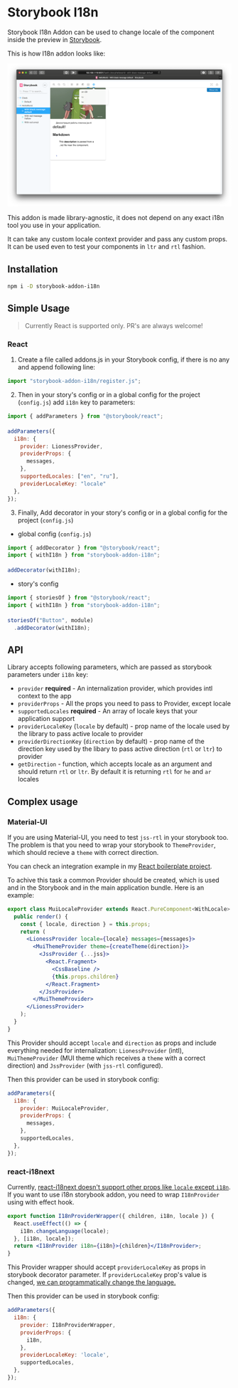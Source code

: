 # Storybook I18n

Storybook I18n Addon can be used to change locale of the component inside the preview in [Storybook](https://storybook.js.org).

This is how I18n addon looks like:

![Storybook I18n Demo](docs/storybook-i18n-example.png)

This addon is made library-agnostic, it does not depend on any exact i18n tool you use in your application.

It can take any custom locale context provider and pass any custom props.
It can be used even to test your components in `ltr` and `rtl` fashion.

## Installation

```sh
npm i -D storybook-addon-i18n
```

## Simple Usage

> Currently React is supported only. PR's are always welcome!

### React

1. Create a file called addons.js in your Storybook config, if there is no any and append following line:

```js
import "storybook-addon-i18n/register.js";
```

2. Then in your story's config or in a global config for the project (`config.js`) add `i18n` key to parameters:

```js
import { addParameters } from "@storybook/react";

addParameters({
  i18n: {
    provider: LionessProvider,
    providerProps: {
      messages,
    },
    supportedLocales: ["en", "ru"],
    providerLocaleKey: "locale"
  },
});
```

3. Finally, Add decorator in your story's config or in a global config for the project (`config.js`)

- global config (`config.js`)

```js
import { addDecorator } from "@storybook/react";
import { withI18n } from "storybook-addon-i18n";

addDecorator(withI18n);
```

- story's config

```js
import { storiesOf } from "@storybook/react";
import { withI18n } from "storybook-addon-i18n";

storiesOf("Button", module)
  .addDecorator(withI18n);
```

## API

Library accepts following parameters, which are passed as storybook parameters under `i18n` key:

- `provider` **required** - An internalization provider, which provides intl context to the app
- `providerProps` - All the props you need to pass to Provider, except locale
- `supportedLocales` **required** - An array of locale keys that your application support
- `providerLocaleKey` (`locale` by default) - prop name of the locale used by the library to pass active locale to provider
- `providerDirectionKey` (`direction` by default) - prop name of the direction key used by the libary to pass active direction (`rtl` or `ltr`) to provider
- `getDirection` - function, which accepts locale as an argument and should return `rtl` or `ltr`. By default it is returning `rtl` for `he` and `ar` locales

## Complex usage

### Material-UI

If you are using Material-UI, you need to test `jss-rtl` in your storybook too. The problem is that you need to wrap your storybook to `ThemeProvider`, which should recieve a `theme` with correct direction.

You can check an integration example in my [React boilerplate project](https://github.com/trucknet-io/trucknet-boilerplate-typescript-react).

To achive this task a common Provider should be created, which is used and in the Storybook and in the main application bundle. Here is an example:

```jsx
export class MuiLocaleProvider extends React.PureComponent<WithLocale> {
  public render() {
    const { locale, direction } = this.props;
    return (
      <LionessProvider locale={locale} messages={messages}>
        <MuiThemeProvider theme={createTheme(direction)}>
          <JssProvider {...jss}>
            <React.Fragment>
              <CssBaseline />
              {this.props.children}
            </React.Fragment>
          </JssProvider>
        </MuiThemeProvider>
      </LionessProvider>
    );
  }
}
```

This Provider should accept `locale` and `direction` as props and include everything needed for internalization: `LionessProvider` (intl), `MuiThemeProvider` (MUI theme which receives a `theme` with a correct direction) and `JssProvider` (with `jss-rtl` configured).

Then this provider can be used in storybook config:

```js
addParameters({
  i18n: {
    provider: MuiLocaleProvider,
    providerProps: {
      messages,
    },
    supportedLocales,
  },
});
```

### react-i18next

Currently, [react-i18next doesn't support other props like `locale` except `i18n`](https://react.i18next.com/latest/i18nextprovider#i-18-nextprovider-props). If you want to use i18n storybook addon, you need to wrap `I18nProvider` using with effect hook.

```jsx
export function I18nProviderWrapper({ children, i18n, locale }) {
  React.useEffect(() => {
    i18n.changeLanguage(locale);
  }, [i18n, locale]);
  return <I18nProvider i18n={i18n}>{children}</I18nProvider>;
}
```

This Provider wrapper should accept `providerLocaleKey` as props in storybook decorator parameter. If `providerLocaleKey` prop's value is changed, [we can programmatically change the language.](https://www.i18next.com/overview/api#changelanguage)

Then this provider can be used in storybook config:

```js
addParameters({
  i18n: {
    provider: I18nProviderWrapper,
    providerProps: {
      i18n,
    },
    providerLocaleKey: 'locale',
    supportedLocales,
  },
});
```
